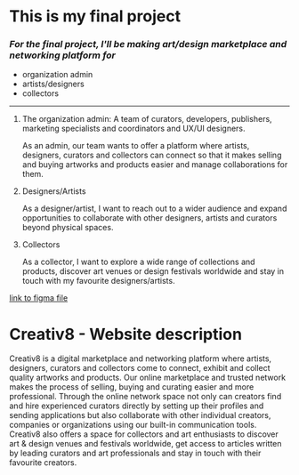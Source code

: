 # This is my final project

### _For the final project, I'll be making art/design marketplace and networking platform for_

* organization admin
* artists/designers
* collectors

---


1. The organization admin:  A team of curators, developers, publishers, marketing specialists and coordinators and UX/UI designers.

    As an admin, our team wants to offer a platform where artists, designers, curators and collectors can connect so that it makes selling and buying artworks and products easier and manage collaborations for them.

2. Designers/Artists

    As a designer/artist, I want to reach out to a wider audience and expand opportunities to collaborate with other designers, artists and curators beyond physical spaces.  


3. Collectors

    As a collector, I want to explore a wide range of collections and products, discover art venues or design festivals worldwide and stay in touch with my favourite designers/artists.


[link to figma file]("https://www.figma.com/file/7B7BaBZGglcnGT8BdpQg36/Untitled?node-id=0%3A1")


# Creativ8 - Website description

Creativ8 is a digital marketplace and networking platform where artists, designers, curators and collectors come to connect, exhibit and collect quality artworks and products.
Our online marketplace and trusted network makes the process of selling, buying and curating easier and more professional. Through the online network space not only can creators find and hire experienced curators directly by setting up their profiles and sending applications but also collaborate with other individual creators, companies or organizations using our built-in communication tools. Creativ8 also offers a space for collectors and art enthusiasts to discover art & design venues and festivals worldwide, get access to articles written by leading curators and art professionals and stay in touch with their favourite creators.
